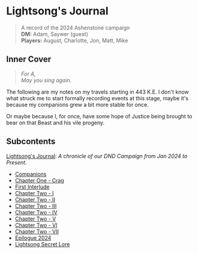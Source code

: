 # Lightsong's Journal 
> A record of the 2024 Ashenstone campaign  
> **DM:** Adam, Saywer (guest)  
> **Players:** August, Charlotte, Jon, Matt, Mike  

## Inner Cover

> _For A,   
> May you sing again._

The following are my notes on my travels starting in 443 K.E. I don't know what struck me to start formally recording events at this stage, maybe it's because my companions grew a bit more stable for once.   

Or maybe because I, for once, have some hope of Justice being brought to bear on that Beast and his vile progeny.

## Subcontents
[Lightsong's Journal](./Journal-0-0.md): _A chronicle of our DND Campaign from Jan 2024 to Present._ 
- [Companions](./Journal-0-Companions.md)
- [Chapter One - Crag](./Journal-1-I.md)
- [First Interlude](./Journal-1.5-I.md)
- [Chapter Two - I](./Journal-2-I.md)
- [Chapter Two - II](./Journal-2-II.md)
- [Chapter Two - III](./Journal-2-III.md) 
- [Chapter Two - IV](./Journal-2-IV.md)
- [Chapter Two - V](./Journal-2-V.md)
- [Chapter Two - VI](./Journal-2-VI.md)
- [Chapter Two - VII](./Journal-2-VII.md)
- [Epilogue 2024](./Journal-2.5.md)
- [Lightsong Secret Lore](./Journal-99-Lightsong-Lore.md)